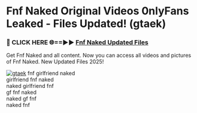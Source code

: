 # Fnf Naked Original Videos 0nlyFans Leaked - Files Updated! (gtaek)

<h3>🔴 CLICK HERE 🌐==►► <a href="https://tinyurl.com/yckcrads" rel="nofollow">Fnf Naked Updated Files</a></h3>

Get Fnf Naked and all content. Now you can access all videos and pictures of Fnf Naked. New Updated Files 2025!

[![gtaek](https://i.imgur.com/hpKpOFt.gif)](https://tinyurl.com/yckcrads)
fnf girlfriend naked<br>
girlfriend fnf naked<br>
naked girlfriend fnf<br>
gf fnf naked<br>
naked gf fnf<br>
naked fnf